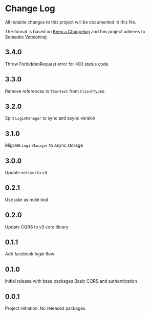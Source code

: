 # Change Log
All notable changes to this project will be documented in this file.

The format is based on [Keep a Changelog](http://keepachangelog.com/)
and this project adheres to [Semantic Versioning](http://semver.org/).

## 3.4.0
Throw ForbiddenRequest error for 403 status code

## 3.3.0
Remove references to `TContext` from `ClientType`s.

## 3.2.0
Split `LoginManager` to sync and async version

## 3.1.0
Migrate `LoginManager` to async storage

## 3.0.0
Update version to v3
## 0.2.1
Use jake as build tool
## 0.2.0
Update CQRS to v3 core library
## 0.1.1
Add facebook login flow
## 0.1.0
Initial release with base packages
Basic CQRS and authentication
## 0.0.1
Project initiation. No released packages.
